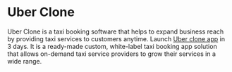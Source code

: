 # Uber Clone
Uber Clone is a taxi booking software that helps to expand business reach by providing taxi services to customers anytime. Launch <a href="https://www.esiteworld.com/">Uber clone app</a> in 3 days. It is a ready-made custom, white-label taxi booking app solution that allows on-demand taxi service providers to grow their services in a wide range.
